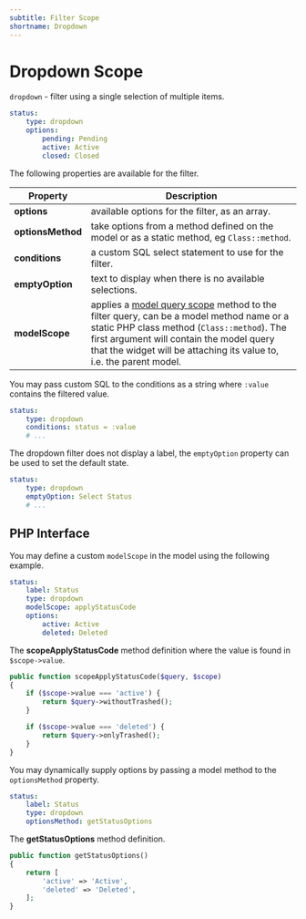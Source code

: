 ```yaml
---
subtitle: Filter Scope
shortname: Dropdown
---
```

# Dropdown Scope

`dropdown` - filter using a single selection of multiple items.

```yaml
status:
    type: dropdown
    options:
        pending: Pending
        active: Active
        closed: Closed
```

The following properties are available for the filter.

Property | Description
------------- | -------------
**options** | available options for the filter, as an array.
**optionsMethod** | take options from a method defined on the model or as a static method, eg `Class::method`.
**conditions** | a custom SQL select statement to use for the filter.
**emptyOption** | text to display when there is no available selections.
**modelScope** | applies a [model query scope](../../extend/database/model.md) method to the filter query, can be a model method name or a static PHP class method (`Class::method`). The first argument will contain the model query that the widget will be attaching its value to, i.e. the parent model.

You may pass custom SQL to the conditions as a string where `:value` contains the filtered value.

```yaml
status:
    type: dropdown
    conditions: status = :value
    # ...
```

The dropdown filter does not display a label, the `emptyOption` property can be used to set the default state.

```yaml
status:
    type: dropdown
    emptyOption: Select Status
    # ...
```

## PHP Interface

You may define a custom `modelScope` in the model using the following example.

```yaml
status:
    label: Status
    type: dropdown
    modelScope: applyStatusCode
    options:
        active: Active
        deleted: Deleted
```

The **scopeApplyStatusCode** method definition where the value is found in `$scope->value`.

```php
public function scopeApplyStatusCode($query, $scope)
{
    if ($scope->value === 'active') {
        return $query->withoutTrashed();
    }

    if ($scope->value === 'deleted') {
        return $query->onlyTrashed();
    }
}
```

You may dynamically supply options by passing a model method to the `optionsMethod` property.

```yaml
status:
    label: Status
    type: dropdown
    optionsMethod: getStatusOptions
```

The **getStatusOptions** method definition.

```php
public function getStatusOptions()
{
    return [
        'active' => 'Active',
        'deleted' => 'Deleted',
    ];
}
```
